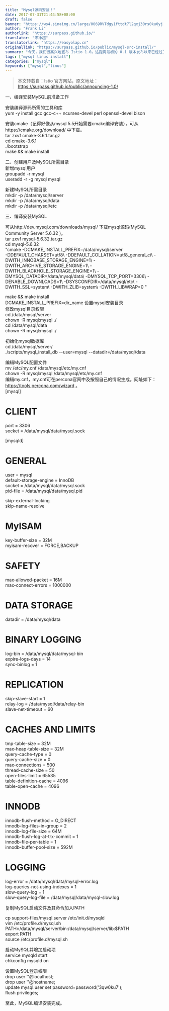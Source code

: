 ```yaml
---
title: "Mysql源码安装！"
date: 2017-07-31T21:44:58+08:00
draft: false
banner: "https://ws4.sinaimg.cn/large/0069RVTdgy1fttdt7l2qxj30rs0ku0yj.jpg"
author: "Frank Li"
authorlink: "https://surpass.github.io/"
translator: "宋净超"
translatorlink: "https://easyolap.cn"
originallink: "https://surpass.github.io/public/mysql-src-install/"
summary: "今天，我们很高兴地宣布 Istio 1.0。这距离最初的 0.1 版本发布以来已经过了一年多时间了。从 0.1 起，Istio 就在蓬勃发展的社区、贡献者和用户的帮助下迅速发展。现在已经有许多公司成功将 Istio 应用于生产，并通过 Istio 提供的洞察力和控制力获得了真正的价值。"
tags: ["mysql linus install"]
categories: ["mysql"]
keywords: ["mysql","linus"]
---
```


> 本文转载自：Istio 官方网站，原文地址：https://surpass.github.io/public/announcing-1.0/
 

一、编译安装MySQL前准备工作						
						
安装编译源码所需的工具和库						
yum -y install gcc gcc-c++ ncurses-devel perl  openssl-devel bison						
						
安装cmake（记得好像从mysql 5.5开始需要cmake编译安装），可从https://cmake.org/download/ 中下载。						
tar zxvf cmake-3.6.1.tar.gz 						
cd cmake-3.6.1 						
./bootstrap						
make && make install						
						
二、创建用户及MySQL所需目录						
新增mysql用户						
groupadd -r mysql 						
useradd -r -g mysql mysql						
						
新建MySQL所需目录						
mkdir -p /data/mysql/server 						
mkdir -p /data/mysql/data						
mkdir -p /data/mysql/etc						
						
三、编译安装MySQL						
						
可从http://dev.mysql.com/downloads/mysql/ 下载mysql源码(MySQL Community Server 5.6.32 )。						
tar zxvf mysql-5.6.32.tar.gz 						
cd mysql-5.6.32 						
"cmake -DCMAKE_INSTALL_PREFIX=/data/mysql/server\
 -DDEFAULT_CHARSET=utf8\ 
 -DDEFAULT_COLLATION=utf8_general_ci\ 
 -DWITH_INNOBASE_STORAGE_ENGINE=1\ 
 -DWITH_ARCHIVE_STORAGE_ENGINE=1\ 
 -DWITH_BLACKHOLE_STORAGE_ENGINE=1\ 
 -DMYSQL_DATADIR=/data/mysql/data\ 
 -DMYSQL_TCP_PORT=3306\ 
 -DENABLE_DOWNLOADS=1\ 
 -DSYSCONFDIR=/data/mysql/etc\ 
 -DWITH_SSL=system\ 
 -DWITH_ZLIB=system\ 
 -DWITH_LIBWRAP=0 
"						
						
make && make install						
DCMAKE_INSTALL_PREFIX=dir_name	设置mysql安装目录					
修改mysql目录权限						
cd /data/mysql/server 						
chown -R mysql:mysql ./						
cd /data/mysql/data 						
chown -R mysql:mysql ./						
						
初始化mysql数据库						
cd /data/mysql/server/						
./scripts/mysql_install_db --user=mysql --datadir=/data/mysql/data						
						
编辑MySQL配置文件						
mv /etc/my.cnf /data/mysql/etc/my.cnf						
chown -R mysql:mysql /data/mysql/etc/my.cnf						
编辑my.cnf，my.cnf可在percona官网中及按照自己的情况生成。网址如下：https://tools.percona.com/wizard 。						
[mysql] 						
  						
# CLIENT # 						
port                          = 3306 						
socket                        = /data/mysql/data/mysql.sock 						
  						
[mysqld] 						
  						
# GENERAL # 						
user                          = mysql 						
default-storage-engine        = InnoDB 						
socket                        = /data/mysql/data/mysql.sock 						
pid-file                      = /data/mysql/data/mysql.pid 						
						
skip-external-locking						
skip-name-resolve						
						
# MyISAM # 						
key-buffer-size                = 32M 						
myisam-recover                = FORCE,BACKUP 						
  						
# SAFETY # 						
max-allowed-packet            = 16M 						
max-connect-errors            = 1000000 						
  						
# DATA STORAGE # 						
datadir                        = /data/mysql/data						
  						
# BINARY LOGGING # 						
log-bin                        = /data/mysql/data/mysql-bin						
expire-logs-days              = 14 						
sync-binlog                    = 1 						
  						
# REPLICATION # 						
skip-slave-start              = 1 						
relay-log                      = /data/mysql/data/relay-bin						
slave-net-timeout              = 60 						
  						
# CACHES AND LIMITS # 						
tmp-table-size                = 32M 						
max-heap-table-size            = 32M 						
query-cache-type              = 0 						
query-cache-size              = 0 						
max-connections                = 500 						
thread-cache-size              = 50 						
open-files-limit              = 65535 						
table-definition-cache        = 4096 						
table-open-cache              = 4096 						
  						
# INNODB # 						
innodb-flush-method            = O_DIRECT 						
innodb-log-files-in-group      = 2 						
innodb-log-file-size          = 64M 						
innodb-flush-log-at-trx-commit = 1 						
innodb-file-per-table          = 1 						
innodb-buffer-pool-size        = 592M 						
  						
# LOGGING # 						
log-error                      = /data/mysql/data/mysql-error.log 						
log-queries-not-using-indexes  = 1 						
slow-query-log                = 1 						
slow-query-log-file            = /data/mysql/data/mysql-slow.log						
						
复制MySQL启动文件及其命令加入PATH						
						
cp support-files/mysql.server /etc/init.d/mysqld  						
vim /etc/profile.d/mysql.sh 						
    PATH=/data/mysql/server/bin:/data/mysql/server/lib:$PATH 						
    export PATH 						
source /etc/profile.d/mysql.sh						
						
启动MySQL并增加启动项						
service mysqld start  						
chkconfig  mysqld on						
						
设置MySQL登录权限						
drop user ''@localhost; 						
drop user ''@hostname; 						
update mysql.user set password=password('3qw0ku7'); 						
flush privileges;						
						
至此，MySQL编译安装完成。						
			